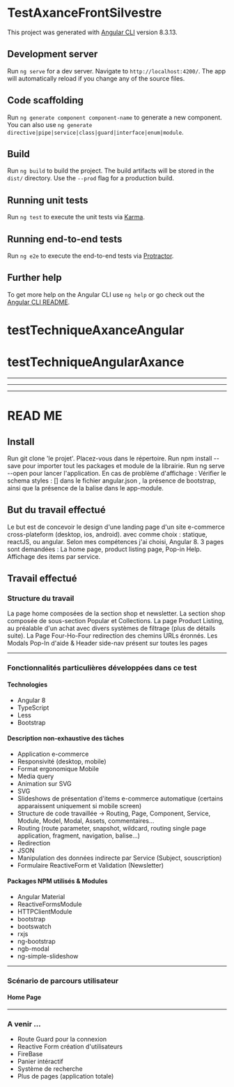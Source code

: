 # TestAxanceFrontSilvestre

This project was generated with [Angular CLI](https://github.com/angular/angular-cli) version 8.3.13.

## Development server

Run `ng serve` for a dev server. Navigate to `http://localhost:4200/`. The app will automatically reload if you change any of the source files.

## Code scaffolding

Run `ng generate component component-name` to generate a new component. You can also use `ng generate directive|pipe|service|class|guard|interface|enum|module`.

## Build

Run `ng build` to build the project. The build artifacts will be stored in the `dist/` directory. Use the `--prod` flag for a production build.

## Running unit tests

Run `ng test` to execute the unit tests via [Karma](https://karma-runner.github.io).

## Running end-to-end tests

Run `ng e2e` to execute the end-to-end tests via [Protractor](http://www.protractortest.org/).

## Further help

To get more help on the Angular CLI use `ng help` or go check out the [Angular CLI README](https://github.com/angular/angular-cli/blob/master/README.md).
# testTechniqueAxanceAngular
# testTechniqueAngularAxance

----------------------------------------------------------------------------------------------
----------------------------------------------------------------------------------------------
----------------------------------------------------------------------------------------------

# READ ME 

## Install

Run git clone 'le projet'.
Placez-vous dans le répertoire.
Run npm install --save pour importer tout les packages et module de la librairie.
Run ng serve --open pour lancer l'application.
En cas de problème d'affichage : Vérifier le schema styles : [] dans le fichier angular.json , la présence de bootstrap, ainsi que la présence de la balise dans le app-module.

## But du travail effectué

Le but est de concevoir le design d'une landing page d'un site e-commerce cross-plateform (desktop, ios, android). avec comme choix : statique, reactJS, ou angular. 
Selon mes compétences j'ai choisi, Angular 8.
3 pages sont demandées : La home page, product listing page, Pop-in Help.
Affichage des items par service.

## Travail effectué

### Structure du travail
La page home composées de la section shop et newsletter.
La section shop composée de sous-section Popular et Collections.
La page Product Listing, au préalable d'un achat avec divers systèmes de filtrage (plus de détails suite).
La Page Four-Ho-Four redirection des chemins URLs éronnés.
Les Modals Pop-In d'aide & Header side-nav présent sur toutes les pages 

-----------------------------------------------------------------------------------

### Fonctionnalités particulières développées dans ce test

#### Technologies
- Angular 8 
- TypeScript
- Less
- Bootstrap

#### Description non-exhaustive des tâches
- Application e-commerce
- Responsivité (desktop, mobile)
- Format ergonomique Mobile
- Media query 
- Animation sur SVG
- SVG
- Slideshows de présentation d'items e-commerce automatique (certains apparaissent uniquement si mobile screen)
- Structure de code travaillée -> Routing, Page, Component, Service, Module, Model, Modal, Assets, commentaires...
- Routing (route parameter, snapshot, wildcard, routing single page application, fragment, navigation, balise...) 
- Redirection
- JSON
- Manipulation des données indirecte par Service (Subject, souscription)
- Formulaire ReactiveForm et Validation (Newsletter)

#### Packages NPM utilisés & Modules
- Angular Material
- ReactiveFormsModule
- HTTPClientModule
- bootstrap
- bootswatch
- rxjs
- ng-bootstrap
- ngb-modal
- ng-simple-slideshow

-----------------------------------------------------------------------------------
### Scénario de parcours utilisateur

#### Home Page


-----------------------------------------------------------------------------------
### A venir ...

- Route Guard pour la connexion
- Reactive Form création d'utilisateurs
- FireBase
- Panier intéractif
- Système de recherche
- Plus de pages (application totale)











